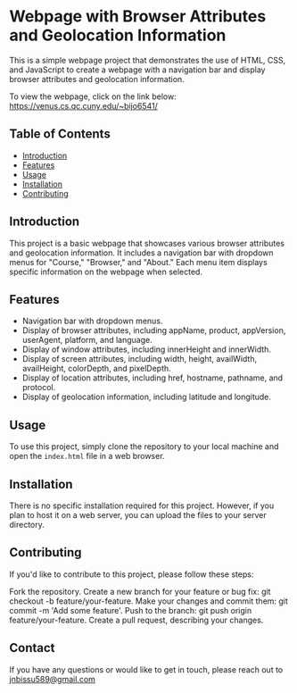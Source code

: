 # Webpage with Browser Attributes and Geolocation Information

This is a simple webpage project that demonstrates the use of HTML, CSS, and JavaScript to create a webpage with a navigation bar and display browser attributes and geolocation information.

To view the webpage, click on the link below:
https://venus.cs.qc.cuny.edu/~bijo6541/ 

## Table of Contents

- [Introduction](#introduction)
- [Features](#features)
- [Usage](#usage)
- [Installation](#installation)
- [Contributing](#contributing)

## Introduction

This project is a basic webpage that showcases various browser attributes and geolocation information. It includes a navigation bar with dropdown menus for "Course," "Browser," and "About." Each menu item displays specific information on the webpage when selected.

## Features

- Navigation bar with dropdown menus.
- Display of browser attributes, including appName, product, appVersion, userAgent, platform, and language.
- Display of window attributes, including innerHeight and innerWidth.
- Display of screen attributes, including width, height, availWidth, availHeight, colorDepth, and pixelDepth.
- Display of location attributes, including href, hostname, pathname, and protocol.
- Display of geolocation information, including latitude and longitude.

## Usage
To use this project, simply clone the repository to your local machine and open the `index.html` file in a web browser.

## Installation
There is no specific installation required for this project. However, if you plan to host it on a web server, you can upload the files to your server directory.

## Contributing
If you'd like to contribute to this project, please follow these steps:

Fork the repository.
Create a new branch for your feature or bug fix: git checkout -b feature/your-feature.
Make your changes and commit them: git commit -m 'Add some feature'.
Push to the branch: git push origin feature/your-feature.
Create a pull request, describing your changes.

## Contact
If you have any questions or would like to get in touch, please reach out to jnbissu589@gmail.com
